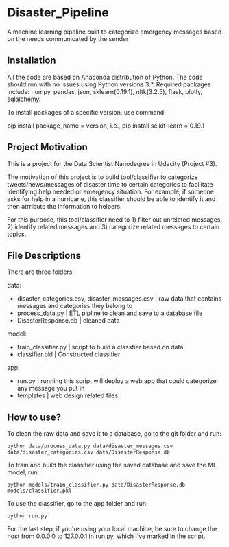# Disaster_Pipeline
A machine learning pipeline built to categorize emergency messages based on the needs communicated by the sender

## Installation 
All the code are based on Anaconda distribution of Python. The code should run with no issues using Python versions 3.*. Required packages include: numpy, pandas, json, sklearn(0.19.1), nltk(3.2.5), flask, plotly, sqlalchemy.

To install packages of a specific version, use command:

pip install package_name = version, i.e., pip install scikit-learn = 0.19.1

## Project Motivation
This is a project for the Data Scientist Nanodegree in Udacity (Project #3).

The motivation of this project is to build tool/classifier to categorize tweets/news/messages of disaster time to certain categories to facilitate identifying help needed or emergency situation. For example, if someone asks for help in a hurricane, this classifier should be able to identify it and then atrribute the information to helpers. 

For this purpose, this tool/classifier need to 1) filter out unrelated messages, 2) identify related messages and 3) categorize related messages to certain topics. 

## File Descriptions 
There are three folders:

data: 
- disaster_categories.csv, disaster_messages.csv   | raw data that contains messages and categories they belong to
- process_data.py   | ETL pipline to clean and save to a database file
- DisasterResponse.db   | cleaned data

model: 
- train_classifier.py   | script to build a classfier based on data
- classifier.pkl   | Constructed classifier

app: 
- run.py   | running this script will deploy a web app that could categorize any message you put in
- templates | web design related files 


## How to use?
To clean the raw data and save it to a database, go to the git folder and run:
```
python data/process_data.py data/disaster_messages.csv data/disaster_categories.csv data/DisasterResponse.db
```

To train and build the classifier using the saved database and save the ML model, run:
```
python models/train_classifier.py data/DisasterResponse.db models/classifier.pkl
```

To use the classifier, go to the app folder and run:
```
python run.py
```

For the last step, if you're using your local machine, be sure to change the host from 0.0.0.0 to 127.0.0.1 in run.py, which I've marked in the script. 

